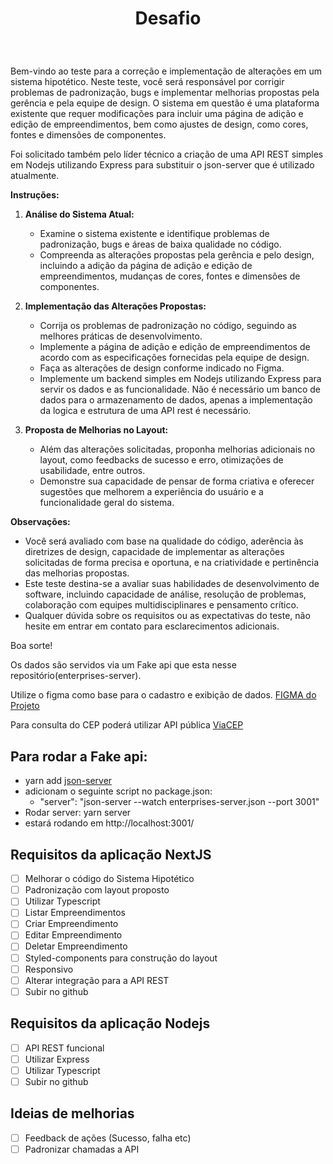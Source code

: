 <h1 align="center">
   Desafio
  
<br>
<h3 align="center">
   
<br>
</h3>
</h1>

Bem-vindo ao teste para a correção e implementação de alterações em um sistema hipotético. Neste teste, você será responsável por corrigir problemas de padronização, bugs e implementar melhorias propostas pela gerência e pela equipe de design. O sistema em questão é uma plataforma existente que requer modificações para incluir uma página de adição e edição de empreendimentos, bem como ajustes de design, como cores, fontes e dimensões de componentes.

Foi solicitado também pelo líder técnico a criação de uma API REST simples em Nodejs utilizando Express para substituir o json-server que é utilizado atualmente. 

**Instruções:**

1. **Análise do Sistema Atual:**
   - Examine o sistema existente e identifique problemas de padronização, bugs e áreas de baixa qualidade no código.
   - Compreenda as alterações propostas pela gerência e pelo design, incluindo a adição da página de adição e edição de empreendimentos, mudanças de cores, fontes e dimensões de componentes.

2. **Implementação das Alterações Propostas:**
   - Corrija os problemas de padronização no código, seguindo as melhores práticas de desenvolvimento.
   - Implemente a página de adição e edição de empreendimentos de acordo com as especificações fornecidas pela equipe de design.
   - Faça as alterações de design conforme indicado no Figma.
   - Implemente um backend simples em Nodejs utilizando Express para servir os dados e as funcionalidade. Não é necessário um banco de dados para o armazenamento de dados, apenas a implementação da logica e estrutura de uma API rest é necessário.

3. **Proposta de Melhorias no Layout:**
   - Além das alterações solicitadas, proponha melhorias adicionais no layout, como feedbacks de sucesso e erro, otimizações de usabilidade, entre outros.
   - Demonstre sua capacidade de pensar de forma criativa e oferecer sugestões que melhorem a experiência do usuário e a funcionalidade geral do sistema.

**Observações:**
   - Você será avaliado com base na qualidade do código, aderência às diretrizes de design, capacidade de implementar as alterações solicitadas de forma precisa e oportuna, e na criatividade e pertinência das melhorias propostas.
   - Este teste destina-se a avaliar suas habilidades de desenvolvimento de software, incluindo capacidade de análise, resolução de problemas, colaboração com equipes multidisciplinares e pensamento crítico.
   - Qualquer dúvida sobre os requisitos ou as expectativas do teste, não hesite em entrar em contato para esclarecimentos adicionais.

Boa sorte!

Os dados são servidos via um Fake api que esta nesse repositório(enterprises-server).

Utilize o figma como base para o cadastro e exibição de dados. [FIGMA do Projeto](https://www.figma.com/file/WTRPWhuCj2hLPjIWVepKkw/Desafio-3.0?type=design&node-id=0%3A551&mode=dev&t=lf66gdpZecAZiwTG-1) 

Para consulta do CEP poderá utilizar API pública [ViaCEP](https://viacep.com.br/)

## Para rodar a Fake api: 
  - yarn add [json-server](https://www.npmjs.com/package/json-server)
  - adicionam o seguinte script no package.json:
    - "server": "json-server --watch enterprises-server.json --port 3001"
  - Rodar server: yarn server
  - estará rodando em http://localhost:3001/

## Requisitos da aplicação NextJS
- [ ] Melhorar o código do Sistema Hipotético
- [ ] Padronização com layout proposto
- [ ] Utilizar Typescript
- [ ] Listar Empreendimentos
- [ ] Criar Empreendimento
- [ ] Editar Empreendimento
- [ ] Deletar Empreendimento
- [ ] Styled-components para construção do layout 
- [ ] Responsivo
- [ ] Alterar integração para a API REST
- [ ] Subir no github

## Requisitos da aplicação Nodejs
- [ ] API REST funcional
- [ ] Utilizar Express
- [ ] Utilizar Typescript
- [ ] Subir no github

## Ideias de melhorias
- [ ] Feedback de ações (Sucesso, falha etc)
- [ ] Padronizar chamadas a API
